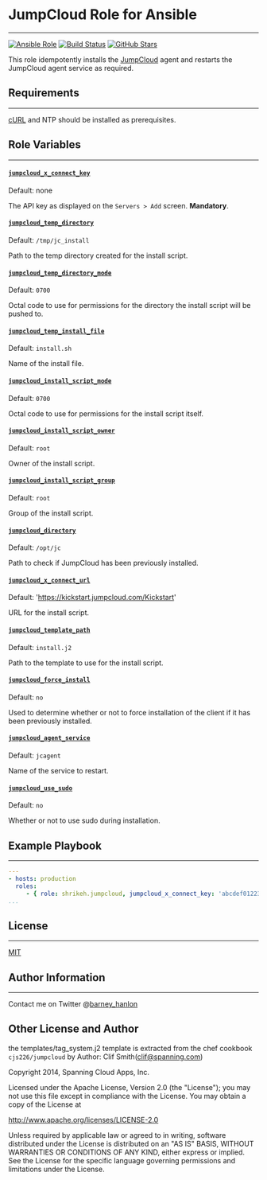 # JumpCloud Role for Ansible
------------

[![Ansible Role](https://img.shields.io/ansible/role/4378.svg)](https://galaxy.ansible.com/detail#/role/4378)
[![Build Status](https://travis-ci.org/shrikeh-ansible-roles/ansible-jumpcloud.svg)](https://travis-ci.org/shrikeh-ansible-roles/ansible-jumpcloud)
[![GitHub Stars](https://img.shields.io/github/stars/shrikeh-ansible-roles/ansible-jumpcloud.svg)][github]

This role idempotently installs the [JumpCloud][jumpcloud] agent and restarts the JumpCloud agent service as required.

## Requirements
------------
[cURL][curl] and NTP should be installed as prerequisites.

## Role Variables
------------

#### [`jumpcloud_x_connect_key`][jc-x-connect-key]
Default: none

The API key as displayed on the `Servers > Add` screen. **Mandatory**.

#### [`jumpcloud_temp_directory`][jc-temp-directory]
Default: `/tmp/jc_install`

Path to the temp directory created for the install script.
#### [`jumpcloud_temp_directory_mode`][jc-temp-directory-mode]
Default: `0700`

Octal code to use for permissions for the directory the install script will be pushed to.

#### [`jumpcloud_temp_install_file`][jc-temp-install-file]
Default: `install.sh`

Name of the install file.

#### [`jumpcloud_install_script_mode`][jc-install-script-mode]
Default: `0700`

Octal code to use for permissions for the install script itself.

#### [`jumpcloud_install_script_owner`][jc-install-script-owner]
Default: `root`

Owner of the install script.

#### [`jumpcloud_install_script_group`][jc-install-script-group]
Default: `root`

Group of the install script.

#### [`jumpcloud_directory`][jc-directory]
Default: `/opt/jc`

Path to check if JumpCloud has been previously installed.

#### [`jumpcloud_x_connect_url`][jc-x-connect-url]
Default: 'https://kickstart.jumpcloud.com/Kickstart'

URL for the install script.

#### [`jumpcloud_template_path`][jc-template-path]
Default: `install.j2`

Path to the template to use for the install script.

#### [`jumpcloud_force_install`][jc-force-install]
Default: `no`

Used to determine whether or not to force installation of the client if it has been previously installed.

#### [`jumpcloud_agent_service`][jc-agent-service]
Default: `jcagent`

Name of the service to restart.

#### [`jumpcloud_use_sudo`][jc-use-sudo]
Default: `no`

Whether or not to use sudo during installation.

## Example Playbook
----------------

```YAML
---
- hosts: production
  roles:
     - { role: shrikeh.jumpcloud, jumpcloud_x_connect_key: 'abcdef012234343' }
...
```

## License
-------

[MIT][licence]

## Author Information
------------------
Contact me on Twitter @[barney_hanlon][twitter]

[github]: https://github.com/shrikeh-ansible-roles/ansible-jumpcloud "This role on Github"
[curl]: https://galaxy.ansible.com/list#/roles/4384
[jumpcloud]: https://jumpcloud.com "JumpCloud website"
[jc-x-connect-key]: https://github.com/shrikeh-ansible-roles/ansible-jumpcloud/blob/master/defaults/main.yml#L4 "Link to variable on master"
[jc-temp-directory]: https://github.com/shrikeh-ansible-roles/ansible-jumpcloud/blob/master/defaults/main.yml#L4 "Link to variable on master"
[jc-temp-directory-mode]: https://github.com/shrikeh-ansible-roles/ansible-jumpcloud/blob/master/defaults/main.yml#L5 "Link to variable on master"
[jc-temp-install-file]: https://github.com/shrikeh-ansible-roles/ansible-jumpcloud/blob/master/defaults/main.yml#L6 "Link to variable on master"
[jc-install-script-mode]:	https://github.com/shrikeh-ansible-roles/ansible-jumpcloud/blob/master/defaults/main.yml#L7 "Link to variable on master"
[jc-install-script-owner]: https://github.com/shrikeh-ansible-roles/ansible-jumpcloud/blob/master/defaults/main.yml#L9 "Link to variable on master"
[jc-install-script-group]: https://github.com/shrikeh-ansible-roles/ansible-jumpcloud/blob/master/defaults/main.yml#L10 "Link to variable on master"
[jc-directory]: https://github.com/shrikeh-ansible-roles/ansible-jumpcloud/blob/master/defaults/main.yml#L12 "Link to variable on master"
[jc-x-connect-url]: https://github.com/shrikeh-ansible-roles/ansible-jumpcloud/blob/master/defaults/main.yml#L13 "Link to variable on master"
[jc-template-path]: https://github.com/shrikeh-ansible-roles/ansible-jumpcloud/blob/master/defaults/main.yml#L15 "Link to variable on master"
[jc-force-install]: https://github.com/shrikeh-ansible-roles/ansible-jumpcloud/blob/master/defaults/main.yml#L17 "Link to variable on master"
[jc-agent-service]: https://github.com/shrikeh-ansible-roles/ansible-jumpcloud/blob/master/defaults/main.yml#L18 "Link to variable on master"
[jc-use-sudo]: https://github.com/shrikeh-ansible-roles/ansible-jumpcloud/blob/master/defaults/main.yml#L19 "Link to variable on master"
[licence]: https://raw.githubusercontent.com/shrikeh/ansible-jumpcloud/master/LICENSE
[twitter]: https://twitter.com/barney_hanlon "Link to my Twitter page"

## Other License and Author
the templates/tag_system.j2 template is extracted from the chef cookbook `cjs226/jumpcloud` by Author: Clif Smith(clif@spanning.com)

Copyright 2014, Spanning Cloud Apps, Inc.

Licensed under the Apache License, Version 2.0 (the "License"); you may not use this file except in compliance with the License. You may obtain a copy of the License at

http://www.apache.org/licenses/LICENSE-2.0

Unless required by applicable law or agreed to in writing, software distributed under the License is distributed on an "AS IS" BASIS, WITHOUT WARRANTIES OR CONDITIONS OF ANY KIND, either express or implied. See the License for the specific language governing permissions and limitations under the License.
